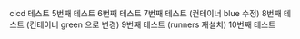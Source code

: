 cicd 테스트
5번째 테스트
6번째 테스트
7번째 테스트 (컨테이너 blue 수정)
8번째 테스트 (컨테이너 green 으로 변경)
9번째 테스트 (runners 재설치)
10번째 테스트 